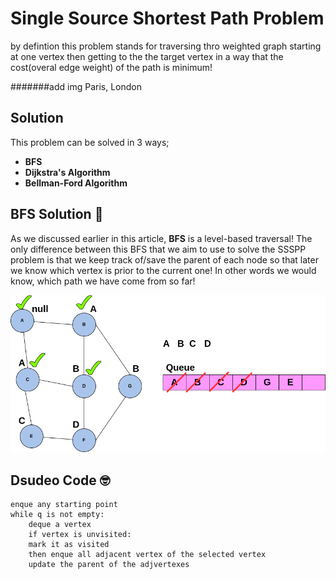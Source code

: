 # Single Source Shortest Path Problem 

by defintion this problem stands for traversing thro weighted graph starting at one vertex then getting to the the target vertex in a way that the cost(overal edge weight) of the path is minimum!

#######add img Paris, London

## Solution

This problem can be solved in 3 ways;
- **BFS**
- **Dijkstra's Algorithm**
- **Bellman-Ford Algorithm**

##  BFS Solution 🥳

As we discussed earlier in this article, **BFS** is a level-based traversal! The only difference between this BFS that we aim to use to solve the SSSPP problem is that we keep track of/save the parent of each node so that later we know which vertex is prior to the current one! In other words we would know, which path we have come from so far!

<img src="./img/bfs.png">

## Dsudeo Code 🤓

```
enque any starting point
while q is not empty:
    deque a vertex
    if vertex is unvisited:
    mark it as visited
    then enque all adjacent vertex of the selected vertex
    update the parent of the adjvertexes
```



